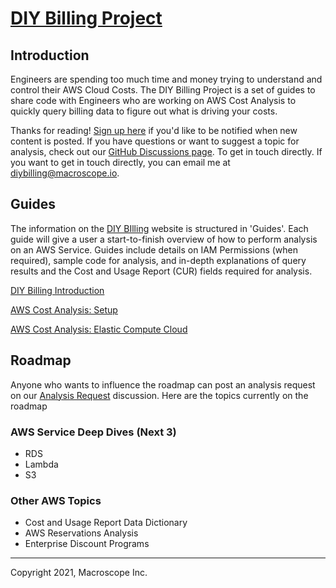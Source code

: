 # [DIY Billing Project](https://diy-billing.projects.macroscope.io/)



## Introduction

Engineers are spending too much time and money trying to understand and control their AWS Cloud Costs. The DIY Billing Project is a set of guides to share code with Engineers who are working on AWS Cost Analysis to quickly query billing data to figure out what is driving your costs. 

Thanks for reading! [Sign up here](https://macroscope.io/sign-up) if you'd like to be notified when new content is posted. If you have questions or want to suggest a topic for analysis, check out our [GitHub Discussions page](https://github.com/getmacroscope/diy-billing/discussions). To get in touch directly. If you want to get in touch directly, you can email me at [diybilling@macroscope.io](mailto:diybilling@macroscope.io).



## Guides

The information on the [DIY BIlling](https://diy-billing.projects.macroscope.io/) website is structured in 'Guides'. Each guide will give a user a start-to-finish overview of how to perform analysis on an AWS Service. Guides include details on IAM Permissions (when required), sample code for analysis, and in-depth explanations of query results and the Cost and Usage Report (CUR) fields required for analysis.

[DIY Billing Introduction](https://diy-billing.projects.macroscope.io/guides/introduction/)

[AWS Cost Analysis: Setup](https://diy-billing.projects.macroscope.io/guides/costandusagereport/)

[AWS Cost Analysis: Elastic Compute Cloud](https://diy-billing.projects.macroscope.io/guides/ec2/)


## Roadmap
Anyone who wants to influence the roadmap can post an analysis request on our [Analysis Request](https://github.com/getmacroscope/diy-billing/discussions/2) discussion. Here are the topics currently on the roadmap
### AWS Service Deep Dives (Next 3)
- RDS
- Lambda
- S3
### Other AWS Topics
- Cost and Usage Report Data Dictionary
- AWS Reservations Analysis
- Enterprise Discount Programs



---

Copyright 2021, Macroscope Inc.
